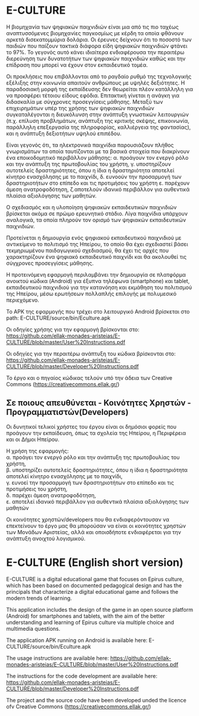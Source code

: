 # E-CULTURE

Η βιομηχανία των ψηφιακών παιχνιδιών είναι μια από τις πιο ταχέως αναπτυσσόμενες βιομηχανίες παγκοσμίως με κέρδη τα οποία φθάνουν αρκετά δισεκατομμύρια δολάρια. Οι έρευνες δείχνουν ότι το ποσοστό των παιδιών που παίζουν τακτικά διάφορα είδη ψηφιακών παιχνιδιών φτάνει το 97%. Το γεγονός αυτό κάνει ιδιαίτερα ενδιαφέρουσα την περαιτέρω διερεύνηση των δυνατοτήτων των ψηφιακών παιχνιδιών καθώς και την επίδραση που μπορεί να έχουν στον εκπαιδευτικό τομέα.

Οι προκλήσεις που επιβάλλονται από το ραγδαίο ρυθμό της τεχνολογικής εξέλιξης στην κοινωνία απαιτούν ανθρώπους με υψηλές δεξιότητες. Η παραδοσιακή μορφή της εκπαίδευσης δεν θεωρείται πλέον κατάλληλη για να προσφέρει τέτοιου είδους εφόδια. Επιτακτική γίνεται η ανάγκη για διδασκαλία με σύγχρονες προσεγγίσεις μάθησης. Μεταξύ των επιχειρημάτων υπέρ της χρήσης των ψηφιακών παιχνιδιών συγκαταλέγονται η διευκόλυνση στην ανάπτυξη γνωστικών λειτουργιών (π.χ. επίλυση προβλημάτων, ανάπτυξη της κριτικής σκέψης, επικοινωνία, παράλληλη επεξεργασία της πληροφορίας, καλλιέργεια της φαντασίας), και η ανάπτυξη δεξιοτήτων  υψηλού επιπέδου.

Είναι γεγονός ότι, τα ηλεκτρονικά παιχνίδια παρουσιάζουν πλήθος γνωρισμάτων τα οποία ταυτίζονται με τα βασικά στοιχεία που διακρίνουν ένα εποικοδομητικό περιβάλλον μάθησης: α. προάγουν τον ενεργό ρόλο και την ανάπτυξη της πρωτοβουλίας του χρήστη, γ. υποστηρίζουν αυτοτελείς δραστηριότητες, όπου η ίδια η δραστηριότητα αποτελεί κίνητρο ενασχόλησης με το παιχνίδι, δ. ευνοούν την προσαρμογή των δραστηριοτήτων στο επίπεδο και τις προτιμήσεις του χρήστη ε. παρέχουν άμεση ανατροφοδότηση, ζ.αποτελούν ιδανικό περιβάλλον για αυθεντικά πλαίσια αξιολόγησης των μαθητών.

Ο σχεδιασμός και η υλοποίηση ψηφιακών εκπαιδευτικών παιχνιδιών βρίσκεται ακόμα σε πρώιμο ερευνητικό στάδιο. Λίγα παιχνίδια υπάρχουν αναλογικά, τα οποία πληρούν τον ορισμό των ψηφιακών εκπαιδευτικών παιχνιδιών.

Προτείνεται η δημιουργία ενός ψηφιακού εκπαιδευτικού παιχνιδιού με αντικείμενο το πολιτισμό της Ηπείρου, το οποίο θα έχει σχεδιαστεί βάσει τεκμηριωμένου παιδαγωγικού σχεδιασμού, θα έχει τις αρχές που χαρακτηρίζουν ένα ψηφιακό εκπαιδευτικό παιχνίδι και θα ακολουθεί τις σύγχρονες προσεγγίσεις μάθησης.

Η προτεινόμενη εφαρμογή περιλαμβάνει την δημιουργία σε πλατφόρμα ανοικτού κώδικα (Android) για έξυπνα τηλέφωνα (smartphone) και tablet, εκπαιδευτικού παιχνιδιού για την κατανόηση και εκμάθηση του πολιτισμού της Ηπείρου, μέσω ερωτήσεων πολλαπλής επιλογής με πολυμεσικό περιεχόμενο.

Το APK της εφαρμογής που τρέχει στο λειτουργικό Android βρίσκεται στο path: E-CULTURE/source/bin/Eculture.apk

Οι οδηγίες χρήσης για την εφαρμογή βρίσκονται στο: https://github.com/ellak-monades-aristeias/E-CULTURE/blob/master/User%20Instructions.pdf

Οι οδηγίες για την περαιτέρω ανάπτυξη του κώδικα βρίσκονται στο: https://github.com/ellak-monades-aristeias/E-CULTURE/blob/master/Developer%20Instructions.pdf

Το έργο και ο πηγαίος κώδικας τελούν υπό την άδεια των Creative Commons (https://creativecommons.ellak.gr/)

## Σε ποιους απευθύνεται - Κοινότητες Χρηστών - Προγραμματιστών(Developers) ##

Οι δυνητικοί τελικοί χρήστες του έργου είναι οι δημόσιοι φορείς που προάγουν την εκπαίδευση, όπως τα σχολεία της Ηπείρου, η Περιφέρεια και οι Δήμοι Ηπείρου.

Η χρήση της εφαρμογής:  
α. προάγει τον ενεργό ρόλο και την ανάπτυξη της πρωτοβουλίας του χρήστη,  
β. υποστηρίζει αυτοτελείς δραστηριότητες, όπου η ίδια η δραστηριότητα αποτελεί κίνητρο ενασχόλησης με το παιχνίδι,  
γ. ευνοεί την προσαρμογή των δραστηριοτήτων στο επίπεδο και τις προτιμήσεις του χρήστη,  
δ. παρέχει άμεση ανατροφοδότηση,  
ε. αποτελεί ιδανικό περιβάλλον για αυθεντικά πλαίσια αξιολόγησης των μαθητών  

Οι κοινότητες χρηστών/developers που θα ενδιαφερόντουσαν να επεκτείνουν το έργο μας θα μπορούσαν να είναι οι κοινότητες χρηστών των Μονάδων Αριστείας, αλλά και οποισδήποτε ενδιαφέρεται για την ανάπτυξη ανοιχτού λογισμικού.  

# E-CULTURE (English short version)  
  
E-CULTURE is a digital educational game that focuses on Epirus culture, which has been based on documented pedagogical design and has the principals that characterize a digital educational game and follows the modern trends of learning.

This application includes the design of the game in an open source platform (Android) for smartphones and tablets, with the aim of the better understanding and learning of Epirus culture via multiple choice and multimedia questions.

The application APK running on Android is available here: E-CULTURE/source/bin/Eculture.apk

The usage instructions are available here: https://github.com/ellak-monades-aristeias/E-CULTURE/blob/master/User%20Instructions.pdf

The instructions for the code development are available here: https://github.com/ellak-monades-aristeias/E-CULTURE/blob/master/Developer%20Instructions.pdf

The project and the source code have been developed unded the licence ofν Creative Commons (https://creativecommons.ellak.gr/)  
